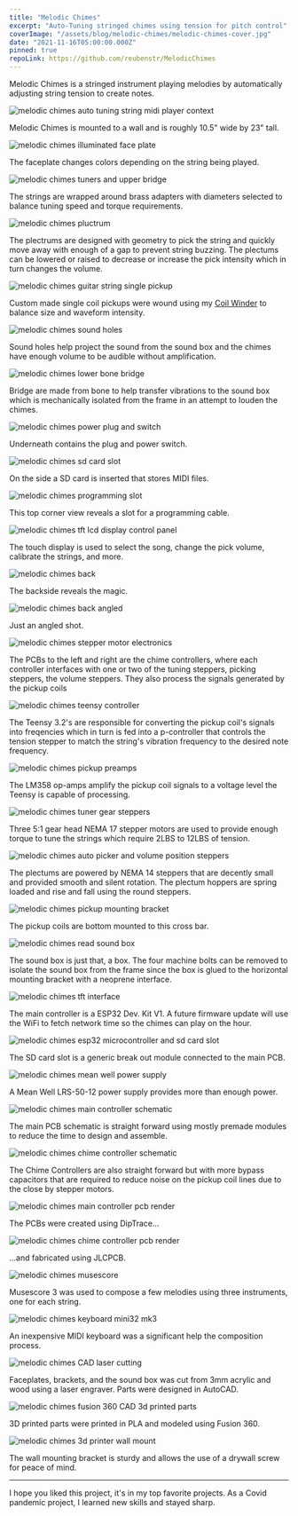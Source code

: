 ```yaml
---
title: "Melodic Chimes"
excerpt: "Auto-Tuning stringed chimes using tension for pitch control"
coverImage: "/assets/blog/melodic-chimes/melodic-chimes-cover.jpg"
date: "2021-11-16T05:00:00.000Z"
pinned: true
repoLink: https://github.com/reubenstr/MelodicChimes
---
```


Melodic Chimes is a stringed instrument playing melodies by automatically adjusting string tension to create notes.

![melodic chimes auto tuning string midi player context](/assets/blog/melodic-chimes/melodic-chimes-auto-tuning-string-midi-player-context.jpg)

Melodic Chimes is mounted to a wall and is roughly 10.5" wide by 23" tall.

<!-- ![melodic chimes underview](/assets/blog/melodic-chimes/melodic-chimes-underview.jpg) -->


![melodic chimes illuminated face plate](/assets/blog/melodic-chimes/melodic-chimes-illuminated-face-plate.jpg)

The faceplate changes colors depending on the string being played.


![melodic chimes tuners and upper bridge](/assets/blog/melodic-chimes/melodic-chimes-tuners-and-upper-bridge.jpg)

The strings are wrapped around brass adapters with diameters selected to balance tuning speed and torque requirements.

![melodic chimes pluctrum](/assets/blog/melodic-chimes/melodic-chimes-pluctrum.jpg)

The plectrums are designed with geometry to pick the string and quickly move away with enough of a gap to prevent string buzzing. The plectums can be lowered or raised to decrease or increase the pick intensity which in turn changes the volume.

![melodic chimes guitar string single pickup](/assets/blog/melodic-chimes/melodic-chimes-guitar-string-single-pickup.jpg)

Custom made single coil pickups were wound using my [Coil Winder](https://metaphasiclabs.com/posts/coil-winder) to balance size and waveform intensity.

![melodic chimes sound holes](/assets/blog/melodic-chimes/melodic-chimes-sound-holes.jpg)

Sound holes help project the sound from the sound box and the chimes have enough volume to be audible without amplification.

![melodic chimes lower bone bridge](/assets/blog/melodic-chimes/melodic-chimes-lower-bone-bridge.jpg)

Bridge are made from bone to help transfer vibrations to the sound box which is mechanically isolated from the frame in an attempt to louden the chimes.

![melodic chimes power plug and switch](/assets/blog/melodic-chimes/melodic-chimes-power-plug-and-switch.jpg)

Underneath contains the plug and power switch.

![melodic chimes sd card slot](/assets/blog/melodic-chimes/melodic-chimes-sd-card-slot.jpg)

On the side a SD card is inserted that stores MIDI files.

![melodic chimes programming slot](/assets/blog/melodic-chimes/melodic-chimes-programming-slot.jpg)

This top corner view reveals a slot for a programming cable.

![melodic chimes tft lcd display control panel](/assets/blog/melodic-chimes/melodic-chimes-tft-lcd-display-control-panel.jpg)

The touch display is used to select the song, change the pick volume, calibrate the strings, and more.

![melodic chimes back](/assets/blog/melodic-chimes/melodic-chimes-back.jpg)

The backside reveals the magic.

![melodic chimes back angled](/assets/blog/melodic-chimes/melodic-chimes-back-angled.jpg)

Just an angled shot.

![melodic chimes stepper motor electronics](/assets/blog/melodic-chimes/melodic-chimes-stepper-motor-electronics.jpg)

The PCBs to the left and right are the chime controllers, where each controller interfaces with one or two of the tuning steppers, picking steppers, the volume steppers. They also process the signals generated by the pickup coils

![melodic chimes teensy controller](/assets/blog/melodic-chimes/melodic-chimes-teensy-controller.jpg)

The Teensy 3.2's are responsible for converting the pickup coil's signals into freqencies which in turn is fed into a p-controller that controls the tension stepper to match the string's vibration frequency to the desired note frequency.

![melodic chimes pickup preamps](/assets/blog/melodic-chimes/melodic-chimes-pickup-preamps.jpg)

The LM358 op-amps amplify the pickup coil signals to a voltage level the Teensy is capable of processing.

![melodic chimes tuner gear steppers](/assets/blog/melodic-chimes/melodic-chimes-tuner-gear-steppers.jpg)

Three 5:1 gear head NEMA 17 stepper motors are used to provide enough torque to tune the strings which require 2LBS to 12LBS of tension.

![melodic chimes auto picker and volume position steppers](/assets/blog/melodic-chimes/melodic-chimes-auto-picker-and-volume-position-steppers.jpg)

The plectums are powered by NEMA 14 steppers that are decently small and provided smooth and silent rotation. The plectum hoppers are spring loaded and rise and fall using the round steppers.

![melodic chimes pickup mounting bracket](/assets/blog/melodic-chimes/melodic-chimes-pickup-mounting-bracket.jpg)

The pickup coils are bottom mounted to this cross bar.

![melodic chimes read sound box](/assets/blog/melodic-chimes/melodic-chimes-read-sound-box.jpg)

The sound box is just that, a box. The four machine bolts can be removed to isolate the sound box from the frame since the box is glued to the horizontal mounting bracket with a neoprene interface.

![melodic chimes tft interface](/assets/blog/melodic-chimes/melodic-chimes-tft-interface.jpg)

The main controller is a ESP32 Dev. Kit V1. A future firmware update will use the WiFi to fetch network time so the chimes can play on the hour.

![melodic chimes esp32 microcontroller and sd card slot](/assets/blog/melodic-chimes/melodic-chimes-esp32-microcontroller-and-sd-card-slot.jpg)

The SD card slot is a generic break out module connected to the main PCB.

![melodic chimes mean well power supply](/assets/blog/melodic-chimes/melodic-chimes-mean-well-power-supply.jpg)

A Mean Well LRS-50-12 power supply provides more than enough power.

![melodic chimes main controller schematic](/assets/blog/melodic-chimes/melodic-chimes-main-controller-schematic.png)

The main PCB schematic is straight forward using mostly premade modules to reduce the time to design and assemble.

![melodic chimes chime controller schematic](/assets/blog/melodic-chimes/melodic-chimes-chime-controller-schematic.png)

The Chime Controllers are also straight forward but with more bypass capacitors that are required to reduce noise on the pickup coil lines due to the close by stepper motors.

![melodic chimes main controller pcb render](/assets/blog/melodic-chimes/melodic-chimes-main-controller-pcb-render.png)

The PCBs were created using DipTrace...

![melodic chimes chime controller pcb render](/assets/blog/melodic-chimes/melodic-chimes-chime-controller-pcb-render.png)

...and fabricated using JLCPCB.

![melodic chimes musescore](/assets/blog/melodic-chimes/melodic-chimes-musescore.png)

Musescore 3 was used to compose a few melodies using three instruments, one for each string.

![melodic chimes keyboard mini32 mk3](/assets/blog/melodic-chimes/melodic-chimes-keyboard-mini32-mk3.jpg)

An inexpensive MIDI keyboard was a significant help the composition process.

![melodic chimes CAD laser cutting](/assets/blog/melodic-chimes/melodic-chimes-CAD-laser-cutting.jpg)

Faceplates, brackets, and the sound box was cut from 3mm acrylic and wood using a laser engraver. Parts were designed in AutoCAD.

![melodic chimes fusion 360 CAD 3d printed parts](/assets/blog/melodic-chimes/melodic-chimes-fusion-360-CAD-3d-printed-parts.jpg)

3D printed parts were printed in PLA and modeled using Fusion 360.

![melodic chimes 3d printer wall mount](/assets/blog/melodic-chimes/melodic-chimes-3d-printer-wall-mount.jpg)

The wall mounting bracket is sturdy and allows the use of a drywall screw for peace of mind.

---

I hope you liked this project, it's in my top favorite projects. As a Covid pandemic project, I learned new skills and stayed sharp. 

<!-- ![melodic chimes corner bracket](/assets/blog/melodic-chimes/melodic-chimes-corner-bracket.jpg) -->